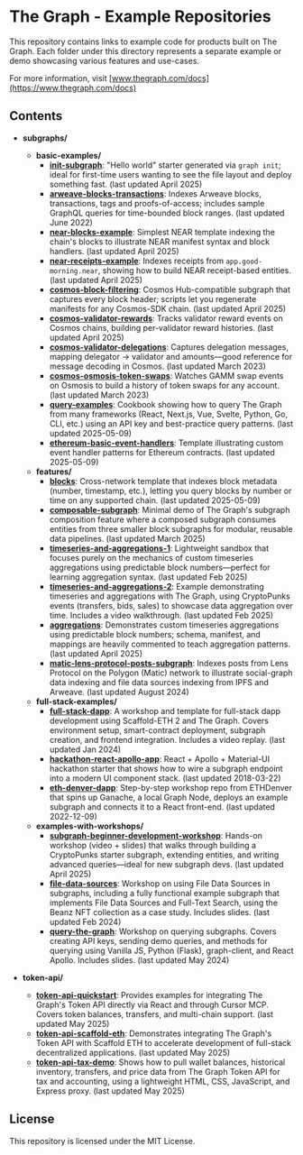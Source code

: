 # The Graph - Example Repositories

This repository contains links to example code for products built on The Graph. Each folder under this directory represents a separate example or demo showcasing various features and use-cases.

For more information, visit [www.thegraph.com/docs](https://www.thegraph.com/docs)

## Contents

-   **subgraphs/**
    -   **basic-examples/**
        -   [**init-subgraph**](./subgraphs/basic-examples/init-subgraph): "Hello world" starter generated via `graph init`; ideal for first-time users wanting to see the file layout and deploy something fast. (last updated April 2025)
        -   [**arweave-blocks-transactions**](./subgraphs/basic-examples/arweave-blocks-transactions): Indexes Arweave blocks, transactions, tags and proofs-of-access; includes sample GraphQL queries for time-bounded block ranges. (last updated June 2022)
        -   [**near-blocks-example**](./subgraphs/basic-examples/near/blocks-example): Simplest NEAR template indexing the chain's blocks to illustrate NEAR manifest syntax and block handlers. (last updated April 2025)
        -   [**near-receipts-example**](./subgraphs/basic-examples/near/receipts-example): Indexes receipts from `app.good-morning.near`, showing how to build NEAR receipt-based entities. (last updated April 2025)
        -   [**cosmos-block-filtering**](./subgraphs/basic-examples/cosmos/block-filtering): Cosmos Hub-compatible subgraph that captures every block header; scripts let you regenerate manifests for any Cosmos-SDK chain. (last updated April 2025)
        -   [**cosmos-validator-rewards**](./subgraphs/basic-examples/cosmos/validator-rewards): Tracks validator reward events on Cosmos chains, building per-validator reward histories. (last updated April 2025)
        -   [**cosmos-validator-delegations**](./subgraphs/basic-examples/cosmos/validator-delegations): Captures delegation messages, mapping delegator → validator and amounts—good reference for message decoding in Cosmos. (last updated March 2023)
        -   [**cosmos-osmosis-token-swaps**](./subgraphs/basic-examples/cosmos/osmosis-token-swaps): Watches GAMM swap events on Osmosis to build a history of token swaps for any account. (last updated March 2023)
        -   [**query-examples**](./subgraphs/basic-examples/query-examples): Cookbook showing how to query The Graph from many frameworks (React, Next.js, Vue, Svelte, Python, Go, CLI, etc.) using an API key and best-practice query patterns. (last updated 2025-05-09)
        -   [**ethereum-basic-event-handlers**](./subgraphs/basic-examples/ethereum-basic-event-handlers): Template illustrating custom event handler patterns for Ethereum contracts. (last updated 2025-05-09)
    -   **features/**
        -   [**blocks**](./subgraphs/features/blocks): Cross-network template that indexes block metadata (number, timestamp, etc.), letting you query blocks by number or time on any supported chain. (last updated 2025-05-09)
        -   [**composable-subgraph**](./subgraphs/features/composable-subgraph): Minimal demo of The Graph's subgraph composition feature where a composed subgraph consumes entities from three smaller block subgraphs for modular, reusable data pipelines. (last updated March 2025)
        -   [**timeseries-and-aggregations-1**](./subgraphs/features/timeseries-and-aggregations-1): Lightweight sandbox that focuses purely on the mechanics of custom timeseries aggregations using predictable block numbers—perfect for learning aggregation syntax. (last updated Feb 2025)
        -   [**timeseries-and-aggregations-2**](./subgraphs/features/timeseries-and-aggregations-2): Example demonstrating timeseries and aggregations with The Graph, using CryptoPunks events (transfers, bids, sales) to showcase data aggregation over time. Includes a video walkthrough. (last updated Feb 2025)
        -   [**aggregations**](./subgraphs/features/aggregations): Demonstrates custom timeseries aggregations using predictable block numbers; schema, manifest, and mappings are heavily commented to teach aggregation patterns. (last updated April 2025)
        -   [**matic-lens-protocol-posts-subgraph**](./subgraphs/features/matic-lens-protocol-posts-subgraph): Indexes posts from Lens Protocol on the Polygon (Matic) network to illustrate social-graph data indexing and file data sources indexing from IPFS and Arweave. (last updated August 2024)
    -   **full-stack-examples/**
        -   [**full-stack-dapp**](./subgraphs/full-stack-examples/full-stack-dapp): A workshop and template for full-stack dapp development using Scaffold-ETH 2 and The Graph. Covers environment setup, smart-contract deployment, subgraph creation, and frontend integration. Includes a video replay. (last updated Jan 2024)
        -   [**hackathon-react-apollo-app**](./subgraphs/full-stack-examples/hackathon-react-apollo-app): React + Apollo + Material-UI hackathon starter that shows how to wire a subgraph endpoint into a modern UI component stack. (last updated 2018-03-22)
        -   [**eth-denver-dapp**](./subgraphs/full-stack-examples/eth-denver-dapp): Step-by-step workshop repo from ETHDenver that spins up Ganache, a local Graph Node, deploys an example subgraph and connects it to a React front-end. (last updated 2022-12-09)
    -   **examples-with-workshops/**
        -   [**subgraph-beginner-development-workshop**](./subgraphs/examples-with-workshops/subgraph-beginner-development): Hands-on workshop (video + slides) that walks through building a CryptoPunks starter subgraph, extending entities, and writing advanced queries—ideal for new subgraph devs. (last updated April 2025)
        -   [**file-data-sources**](./subgraphs/examples-with-workshops/file-data-sources): Workshop on using File Data Sources in subgraphs, including a fully functional example subgraph that implements File Data Sources and Full-Text Search, using the Beanz NFT collection as a case study. Includes slides. (last updated Feb 2024)
        -   [**query-the-graph**](./subgraphs/examples-with-workshops/query-the-graph): Workshop on querying subgraphs. Covers creating API keys, sending demo queries, and methods for querying using Vanilla JS, Python (Flask), graph-client, and React Apollo. Includes slides. (last updated May 2024)

-   **token-api/**
    -   [**token-api-quickstart**](./token-api/token-api-quickstart): Provides examples for integrating The Graph's Token API directly via React and through Cursor MCP. Covers token balances, transfers, and multi-chain support. (last updated May 2025)
    -   [**token-api-scaffold-eth**](./token-api/token-api-scaffold-eth): Demonstrates integrating The Graph's Token API with Scaffold ETH to accelerate development of full-stack decentralized applications. (last updated May 2025)
    -   [**token-api-tax-demo**](./token-api/token-api-tax-demo): Shows how to pull wallet balances, historical inventory, transfers, and price data from The Graph Token API for tax and accounting, using a lightweight HTML, CSS, JavaScript, and Express proxy. (last updated May 2025)

## License

This repository is licensed under the MIT License.

